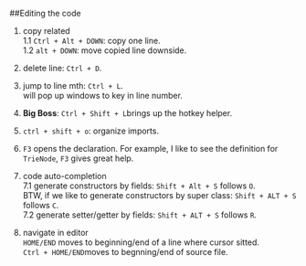 ##Editing the code  
1. copy related  
1.1 `Ctrl + Alt + DOWN`: copy one line.   
1.2 `alt + DOWN`: move copied line downside.  

2. delete line: `Ctrl + D`.   

3. jump to line mth: `Ctrl + L`.  
   will pop up windows to key in line number.   
   
4. **Big Boss**: `Ctrl + Shift + L`brings up the hotkey helper.  

5. `ctrl + shift + o`: organize imports. 

6. `F3` opens the declaration. 
For example, I like to see the definition for `TrieNode`, `F3` gives great help.  

7. code auto-completion    
7.1 generate constructors by fields: 
`Shift + Alt + S` follows `O`.  
BTW, if we like to generate constructors by super class: 
`Shift + ALT + S` follows `C`.    
7.2 generate setter/getter by fields: 
`Shift + ALT + S` follows `R`.  

8. navigate in editor  
`HOME/END` moves to beginning/end of a line where cursor sitted.   
`Ctrl + HOME/END`moves to begnning/end of source file. 



